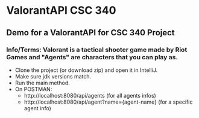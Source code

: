 # ValorantAPI CSC 340
## Demo for a ValorantAPI for CSC 340 Project
### Info/Terms: Valorant is a tactical shooter game made by Riot Games and "Agents" are characters that you can play as.
- Clone the project (or download zip) and open it in IntelliJ.
- Make sure jdk versions match.
- Run the main method.
- On POSTMAN:
  - http://localhost:8080/api/agents (for all agents infos)
  - http://localhost:8080/api/agent?name={agent-name} (for a specific agent info)
